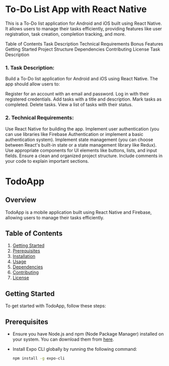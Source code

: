 # To-Do List App with React Native
This is a To-Do list application for Android and iOS built using React Native. It allows users to manage their tasks efficiently, providing features like user registration, task creation, completion tracking, and more.

Table of Contents
Task Description
Technical Requirements
Bonus Features
Getting Started
Project Structure
Dependencies
Contributing
License
Task Description
### 1. Task Description:
Build a To-Do list application for Android and iOS using React Native. The app should allow users to:

Register for an account with an email and password.
Log in with their registered credentials.
Add tasks with a title and description.
Mark tasks as completed.
Delete tasks.
View a list of tasks with their status.
### 2. Technical Requirements:
Use React Native for building the app.
Implement user authentication (you can use libraries like Firebase Authentication or implement a basic authentication system).
Implement state management (you can choose between React's built-in state or a state management library like Redux).
Use appropriate components for UI elements like buttons, lists, and input fields.
Ensure a clean and organized project structure.
Include comments in your code to explain important sections.

# TodoApp

## Overview

TodoApp is a mobile application built using React Native and Firebase, allowing users to manage their tasks efficiently.

## Table of Contents

1. [Getting Started](#getting-started)
2. [Prerequisites](#prerequisites)
3. [Installation](#installation)
4. [Usage](#usage)
5. [Dependencies](#dependencies)
6. [Contributing](#contributing)
7. [License](#license)

## Getting Started

To get started with TodoApp, follow these steps:

## Prerequisites

- Ensure you have Node.js and npm (Node Package Manager) installed on your system. You can download them from [here](https://nodejs.org/).

- Install Expo CLI globally by running the following command:

  ```bash
  npm install -g expo-cli

